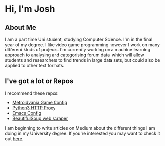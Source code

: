# Hi, I'm Josh

## About Me
I am a part time Uni student, studying Computer Science. I'm in the final year of my degree.
I like video game programming however I work on many different kinds of projects. I'm currently working on a machine learning approach to analysing and categorising forum data, which will allow students and researchers to find trends in large data sets, but could also be applied to other text formats.

## I've got a lot or Repos
I recommend these repos:
- [Metroidvania Game Config](https://github.com/JoshCodesStuff/MetrovaniaTutorialScripts)
- [Python3 HTTP Proxy](https://github.com/JoshCodesStuff/python-proxy)
- [Emacs Config](https://gist.github.com/JoshCodesStuff/304ecd801c78eb68cbbd0fe448d79502)
- [BeautifulSoup web scraper](https://github.com/CompanyFirmInc/_ruski)

I am beginning to write articles on Medium about the different things I am doing in my University degree. If you're interested you may want to check it out [here](https://joshcodesstuff.medium.com/).
